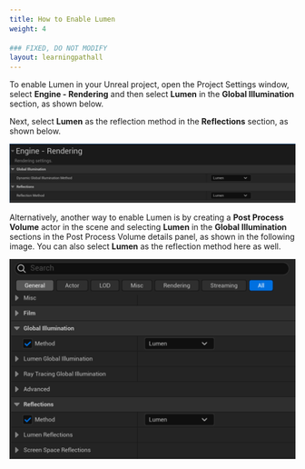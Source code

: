 ```yaml
---
title: How to Enable Lumen
weight: 4

### FIXED, DO NOT MODIFY
layout: learningpathall
---
```


To enable Lumen in your Unreal project, open the Project Settings window, select **Engine - Rendering** and then select **Lumen** in the **Global Illumination** section, as shown below.

Next, select **Lumen** as the reflection method in the **Reflections** section, as shown below.

![](images/enable_lumen.png "Figure 1. Select Lumen as Global Illumination and Reflections method.")

Alternatively, another way to enable Lumen is by creating a **Post Process Volume** actor in the scene and selecting **Lumen** in the **Global Illumination** sections in the Post Process Volume details panel, as shown in the following image. You can also select **Lumen** as the reflection method here as well.

![](images/postprocess.png "Figure 2. Select Lumen as Global Illumination and Reflections method in Post Process Volume details panel.")
